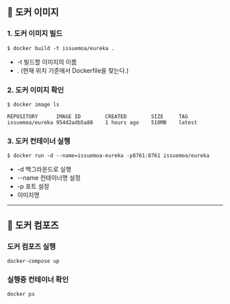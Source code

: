 ## 📌 도커 이미지
### 1. 도커 이미지 빌드
```$ docker build -t issuemoa/eureka .```
- -t 빌드할 이미지의 이름 
- . (현재 위치 기준에서 Dockerfile을 찾는다.)

### 2. 도커 이미지 확인
```$ docker image ls```
```
REPOSITORY      IMAGE ID        CREATED        SIZE     TAG          
issuemoa/eureka 954d2adb5a88    1 hours ago    510MB    latest
```

### 3. 도커 컨테이너 실행
```$ docker run -d --name=issuemoa-eureka -p8761:8761 issuemoa/eureka```
- -d 백그라운드로 실행
- --name 컨테이너명 설정
- -p 포트 설정
- 이미지명

---

## 📌 도커 컴포즈
### 도커 컴포즈 실행
```docker-compose up```

### 실행중 컨테이너 확인
```docker ps```
